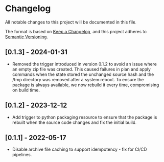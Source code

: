 # Changelog

All notable changes to this project will be documented in this file.

The format is based on [Keep a Changelog](https://keepachangelog.com/en/1.0.0/),
and this project adheres to [Semantic Versioning](https://semver.org/spec/v2.0.0.html).

## [0.1.3] - 2024-01-31

- Removed the trigger introduced in version 0.1.2 to avoid an issue where an empty zip file was created. This caused failures in plan and apply commands when the state stored the unchanged source hash and the /tmp directory was removed after a system reboot. To ensure the package is always available, we now rebuild it every time, compromising on build time.

## [0.1.2] - 2023-12-12

- Add trigger to python packaging resource to ensure that the package is rebuilt when the source code changes and fix the initial build.

## [0.1.1] - 2022-05-17

- Disable archive file caching to support idempotency - fix for CI/CD pipelines.